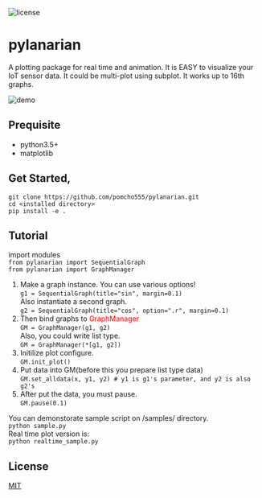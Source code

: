 ![license](https://img.shields.io/github/license/pomcho555/pylanarian)
# pylanarian

A plotting package for real time and animation.
It is EASY to visualize your IoT sensor data.
It could be multi-plot using subplot.
It works up to 16th graphs.

![demo](https://raw.github.com/wiki/pomcho555/pylanarian/images/graph_animation.gif)


## Prequisite
- python3.5+
- matplotlib

## Get Started,
`git clone https://github.com/pomcho555/pylanarian.git`  
`cd <installed directory>`  
`pip install -e .` 

## Tutorial
import modules   
`from pylanarian import SequentialGraph`   
`from pylanarian import GraphManager`   

1. Make a graph instance. You can use various options!   
`g1 = SequentialGraph(title="sin", margin=0.1)`   
Also instantiate a second graph.   
`g2 = SequentialGraph(title="cos", option=".r", margin=0.1)`   
1. Then bind graphs to <span style="color: red; ">GraphManager</span>  
`GM = GraphManager(g1, g2)`   
Also, you could write list type.   
`GM = GraphManager(*[g1, g2])`   
1. Initilize plot configure.   
`GM.init_plot()`   
1. Put data into GM(before this you prepare list type data)   
`GM.set_alldata(x, y1, y2) # y1 is g1's parameter, and y2 is also g2's`   
1. After put the data, you must pause.   
`GM.pause(0.1)`   

You can demonstorate sample script on /samples/ directory.   
`python sample.py`   
Real time plot version is:   
`python realtime_sample.py`   

## License
 
[MIT](./LICENSE)
